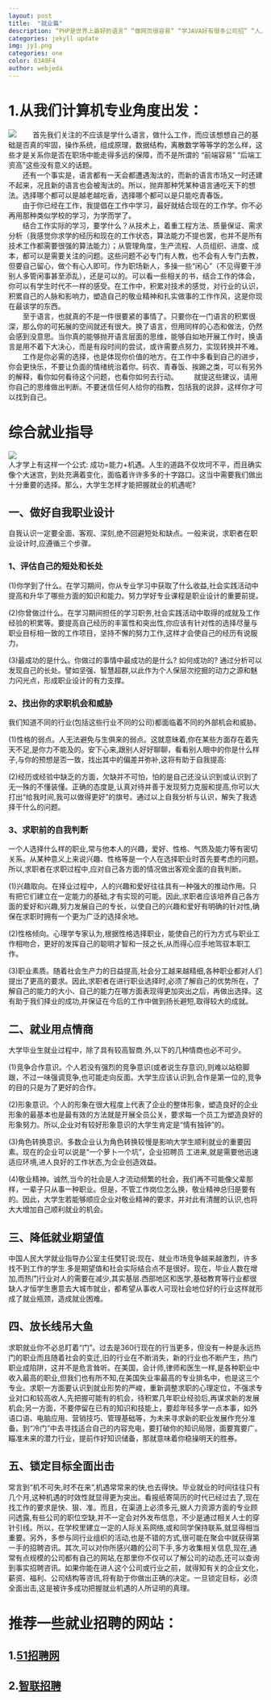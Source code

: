 ```yaml
---
layout: post
title:  "就业篇"
description: “PHP是世界上最好的语言” “做网页很容易” “学JAVA好有很多公司招” “人人都是产品经理” “学c++好越老越吃香” 当我们在面临就业选择中，应该经常会听到这种话，我们会纠结选什么岗位，而忽视了真正应该关注的问题
categories: jekyll update
img: jy1.png
categories: one
color: 03A9F4 
author: webjeda
---
```

# 1.从我们计算机专业角度出发：
![](/images/jy2.png)
　　首先我们关注的不应该是学什么语言，做什么工作，而应该想想自己的基础是否真的牢固，操作系统，组成原理，数据结构，离散数学等等学的怎么样，这些才是关系你是否在职场中能走得多远的保障，而不是所谓的 “前端容易” “后端工资高”这些没有意义的话题。<br/>
　　还有一个事实是，语言都有一天会都遭遇淘汰的，而新的语言市场又一时还建不起来，况且新的语言也会被淘汰的。所以，抛弃那种凭某种语言通吃天下的想法。选择哪个都可以是越老越吃香，选择哪个都可以是只能吃青春饭。<br>
　　由于你已经在工作，我提倡在工作中学习，最好就结合现在的工作学。你不必再用那种类似学校的学习，为学而学了。<br>
　　结合工作实际的学习，要学什么？从技术上，着重工程方法、质量保证、需求分析（我感觉你求学的经历和现在的工作状态，算法能力不提也罢，也并不是所有技术工作都需要很强的算法能力）；从管理角度，生产流程、人员组织、进度、成本，都可以是需要关注的问题。这些问题不必专门有人教，也不会有人专门去教，但要自己留心，做个有心人即可。作为职场新人，多操一些“闲心”（不见得要干涉别人多管闲事甚至添乱），还是可以的。可以看一些相关的书，结合工作的体会，你可以有学生时代不一样的感受。在工作中，积累对技术的感觉，对行业的认识，积累自己的人脉和影响力，塑造自己的敬业精神和扎实做事的工作作风，这是你现在最该学的东西。<br>
　　至于语言，也就真的不是一件很要紧的事情了。只要你在一门语言的积累很深，那么你的可拓展的空间就还有很大。换了语言，但用同样的心态和做法，仍然会感到没意思。当你真的能够抛开语言层面的思维，能够自如地开展工作时，换语言是用不着下大决心，而是有段时间的尝试，或许需要点努力，实现转换并不难。
　　工作是你必需的选择，也是体现你价值的地方。在工作中多看到自己的进步，你会更快乐，不要让负面的情绪统治着你。码农、青春饭、挨踢之类，可以有另外的解释，看你如何看待这个问题，也看你如何去行动。
　　就提这些建议，请用你自己的思维做出判断。不要迷信任何人给你的指教，包括我的说辞，这样你才可以找到自己。

# 综合就业指导
![](/images/jy3.png)<br>
人才学上有这样一个公式: 成功=能力+机遇。人生的道路不仅坎坷不平，而且确实像个大迷宫，到处充满着变化，面临着许许多多的十字路口。这当中需要我们做出十分重要的选择。那么，大学生怎样才能把握就业的机遇呢?

  

## 一、做好自我职业设计

自我认识一定要全面、客观、深刻,绝不回避短处和缺点。一般来说，求职者在职业设计时,应遵循三个步骤。

### 1、评估自己的短处和长处

(1)你学到了什么。在学习期间，你从专业学习中获取了什么收益,社会实践活动中提高和升华了哪些方面的知识和能力。努力学好专业课程是职业设计的重要前提。

(2)你曾做过什么。在学习期间担任的学习职务,社会实践活动中取得的成就及工作经验的积累等。要提高自己经历的丰富性和突出性,你应该有针对性的选择尽量与职业目标相一致的工作项目，坚持不懈的努力工作,这样才会使自己的经历有说服力。

(3)最成功的是什么。你做过的事情中最成功的是什么? 如何成功的? 通过分析可以发现自己的长处。譬如坚强、智慧超群,以此作为个人保层次挖掘的动力之源和魅力闪光点，形成职业设计的有力支撑。

### 2、找出你的求职机会和威胁

我们知道不同的行业(包括这些行业不同的公司)都面临着不同的外部机会和威胁。

(1)性格的弱点。人无法避免与生俱来的弱点。这就意昧着,你在某些方面存在着先天不足,是你力不能及的。安下心来,跟别人好好聊聊，看看别人眼中的你是什么样子,与你的预想是否一致，找出其中的偏差并弥补,这将有助于自我提高:

(2)经历或经验中缺乏的方面，欠缺并不可怕，怕的是自己还没认识到或认识到了无一殊的不懂装懂。正确的态度是,认真对待并善于发现努力克服和提高,你可以大打出“给我时间,我可以做得更好”的旗号。通过以上自我分析与认识，解失了我选择干什么的问题。

### 3、求职前的自我判断

一个人选择什么样的职业,常与他本人的兴趣，爱好、性格、气质及能力等有密切关系。从某种意义上来说兴趣、性格等是一个人在选择职业时首先要考虑的问题。所以,求职者在求职过程中,应对自己各方面的情况做出客观全面的自我判断。

(1)兴趣取向。在择业过程中，人的兴趣和爱好往往具有一种强大的推动作用。只有把它们建立在一定能力的基础,才有实现的可能。因此,求职者应该培养自己各方面的爱好和兴趣,努力发展自己的专长，以使自己的兴趣和爱好有明确的针对性,确保在求职时拥有一个更为广泛的选择余地。

(2)性格倾向。心理学专家认为,根据性格选择职业，能使自己的行为方式与职业工作相吻合，更好的发挥自己的聪明才智和一技之长,从而得心应手地驾驭本职工作。

(3)职业素质。随着社会生产力的日益提高,社会分工越来越精细,各种职业都对人们提出了更高的要求。因此,求职者在进行职业选择时,必须了解自己的优势所在，了解自己的能力的大小、自己的能力在哪方面表现得更加突出之后，再做出选择。这有助于我们择业的成功,并保证在今后的工作中做到扬长避短,取得较大的成就。

## 二、就业用点情商

大学毕业生就业过程中，除了具有较高智商.外,以下的几种情商也必不可少。

(1)竞争合作意识。个人若没有强烈的竞争意识(或者说生存意识),则难以站稳脚跟，不过一味强调竞争,也可能走向反面。大学生应该认识到,合作是第一位的,竞争的目的只是为了更好的合作。

(2)形象意识。个人的形象在很大程度上代表了企业的整体形象，塑造良好的企业形象的最基本也是最有效的方法就是开展全员公关，要求每一个员工为塑造良好的形象努力。所以,企业对有较好形象意识的大学生肯定是“情有独钟”的。

(3)角色转换意识。多数企业认为角色转换较慢是影响大学生顺利就业的重要因素。现在的企业可以说是“一个萝卜一个坑”，企业招聘员 工进来,就是需要他迅速适应环境,进人良好的工作状态,为企业创造效益。

(4)敬业精神。诚然,当今的社会是人才流动频繁的社会，我们再不可能像父辈那样，一辈子只从事一种职业。但是，不管工作岗位怎么换，敬业精神总归是要有的。因此，大学生若能够顺应企业对敬业精神的要求，并对此有清醒的认识,也将大大增加自己顺利就业的机会。

## 三、降低就业期望值

中国人民大学就业指导办公室主任樊钉说:现在、就业市场竞争越来越激烈，许多找不到工作的学生.多是期望值和社会实际结合点不是很好。现在，毕业人数在增加,而热门行业对人的需要在减少,其实基层.西部地区和医学,基础教育等行业都很缺人才恒学生惠意去大城市就业，都希望从事收人可现社会地位好的行业这样就形成了就业瓶颈，造成就业困难。

## 四、放长线吊大鱼

求职就业你不必总盯着“门”。过去是360行现在的行当更多，但没有一种是永远热门的职业而且随着社会的变迁,旧的行业在不断消失，新的行业也不断产生，热门职业成陷阱，这并不是危言耸听。在美国，会计师,律师和医生一样,是各种职业中收入最高的职业,但我们也有所不知,在美国失业率最高的专业排名中，也是这三个专业。求职一方面要认识到就业形势的严峻，重新调整求职的心理定位，不强求专业对口和较高收人,先把握可能有的机会，待积累几年职业经验后,再谋求新的发展机会;另一方面，不要停留在已有的知识和技能上，要趁年轻多学一点本事，如外语口语、电脑应用、营销技巧、管理基础等，为未来寻求新的职业发展作充分准备。到“冷门”中去寻找适合自己的内容充电，要打破你的知识局限，面要寬要广。瞄准未来的潜力行业，提前作好知识储备，那就意味着你稳操明天的胜券。

## 五、锁定目标全面出击

常言到“机不可失,时不在来”,机遇常常来的快,也去得快。毕业就业的时间往往只有几个月,这种机遇的时效性就显得更为突出。看报纸寄简历的时代已经过去了,现在找工作的要求是快、狠、准。而且，在渠道上必须多元,据人力资源方面的专业顾问透露,有些公司的职位空缺,并不一定会对外发布信息，不少是通过相关人士的穿针引线。所以，在学校里建立一定的人际关系网络,或和同学保持联系,就显得相当重要。另外，多参与同行业组织的活动,也是不错的方式,很可能在聚会中就获得第一手的招聘咨讯。其次,可以对你所感兴趣的公司下手,多方收集相关信息,现在,通常有点规模的公司都有自己的网站,在那里你不仅可以了解公司的动态,还可以查询到事实招聘咨讯。如果你能在进人这个公司或行业之前，就得知有关的企业文化，薪资、福利、公司结构等咨讯,将有助于你做出正确的决定。一旦锁定目标，必须全面出击,这是被许多成功把握就业机遇的人所证明的真理。
# 推荐一些就业招聘的网站：
## 1.[51招聘网](https://www.51job.com/)
## 2.[智联招聘](https://www.zhaopin.com/)